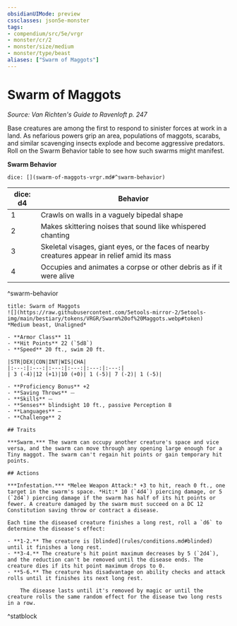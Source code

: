 ```yaml
---
obsidianUIMode: preview
cssclasses: json5e-monster
tags:
- compendium/src/5e/vrgr
- monster/cr/2
- monster/size/medium
- monster/type/beast
aliases: ["Swarm of Maggots"]
---
```

# Swarm of Maggots
*Source: Van Richten's Guide to Ravenloft p. 247*  

Base creatures are among the first to respond to sinister forces at work in a land. As nefarious powers grip an area, populations of maggots, scarabs, and similar scavenging insects explode and become aggressive predators. Roll on the Swarm Behavior table to see how such swarms might manifest.

**Swarm Behavior**

`dice: [](swarm-of-maggots-vrgr.md#^swarm-behavior)`

| dice: d4 | Behavior |
|----------|----------|
| 1 | Crawls on walls in a vaguely bipedal shape |
| 2 | Makes skittering noises that sound like whispered chanting |
| 3 | Skeletal visages, giant eyes, or the faces of nearby creatures appear in relief amid its mass |
| 4 | Occupies and animates a corpse or other debris as if it were alive |
^swarm-behavior

```ad-statblock
title: Swarm of Maggots
![](https://raw.githubusercontent.com/5etools-mirror-2/5etools-img/main/bestiary/tokens/VRGR/Swarm%20of%20Maggots.webp#token)
*Medium beast, Unaligned*

- **Armor Class** 11 
- **Hit Points** 22 (`5d8`)
- **Speed** 20 ft., swim 20 ft.

|STR|DEX|CON|INT|WIS|CHA|
|:---:|:---:|:---:|:---:|:---:|:---:|
| 3 (-4)|12 (+1)|10 (+0)| 1 (-5)| 7 (-2)| 1 (-5)|

- **Proficiency Bonus** +2
- **Saving Throws** ⏤
- **Skills** ⏤
- **Senses** blindsight 10 ft., passive Perception 8
- **Languages** —
- **Challenge** 2

## Traits

***Swarm.*** The swarm can occupy another creature's space and vice versa, and the swarm can move through any opening large enough for a Tiny maggot. The swarm can't regain hit points or gain temporary hit points.

## Actions

***Infestation.*** *Melee Weapon Attack:* +3 to hit, reach 0 ft., one target in the swarm's space. *Hit:* 10 (`4d4`) piercing damage, or 5 (`2d4`) piercing damage if the swarm has half of its hit points or fewer. A creature damaged by the swarm must succeed on a DC 12 Constitution saving throw or contract a disease.

Each time the diseased creature finishes a long rest, roll a `d6` to determine the disease's effect:

- **1-2.** The creature is [blinded](rules/conditions.md#blinded) until it finishes a long rest.  
- **3-4.** The creature's hit point maximum decreases by 5 (`2d4`), and the reduction can't be removed until the disease ends. The creature dies if its hit point maximum drops to 0.  
- **5-6.** The creature has disadvantage on ability checks and attack rolls until it finishes its next long rest.  

    The disease lasts until it's removed by magic or until the creature rolls the same random effect for the disease two long rests in a row.  
```
^statblock